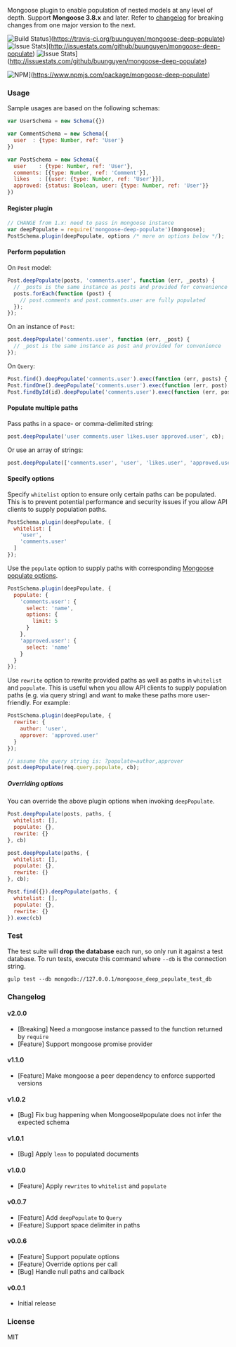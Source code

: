 Mongoose plugin to enable population of nested models at any level of depth. Support **Mongoose 3.8.x** and later. Refer to [changelog](https://github.com/buunguyen/mongoose-deep-populate#changelog) for breaking changes from one major version to the next.

![Build Status](https://travis-ci.org/buunguyen/mongoose-deep-populate.svg?branch=master)](https://travis-ci.org/buunguyen/mongoose-deep-populate) ![Issue Stats](http://issuestats.com/github/buunguyen/mongoose-deep-populate/badge/pr)](http://issuestats.com/github/buunguyen/mongoose-deep-populate) ![Issue Stats](http://issuestats.com/github/buunguyen/mongoose-deep-populate/badge/issue)](http://issuestats.com/github/buunguyen/mongoose-deep-populate)

![NPM](https://nodei.co/npm/mongoose-deep-populate.png?compact=true)](https://www.npmjs.com/package/mongoose-deep-populate)

### Usage

Sample usages are based on the following schemas:

```javascript
var UserSchema = new Schema({})

var CommentSchema = new Schema({
  user  : {type: Number, ref: 'User'}
})

var PostSchema = new Schema({
  user    : {type: Number, ref: 'User'},
  comments: [{type: Number, ref: 'Comment'}],
  likes   : [{user: {type: Number, ref: 'User'}}],
  approved: {status: Boolean, user: {type: Number, ref: 'User'}}
})
```

#### Register plugin

```javascript
// CHANGE from 1.x: need to pass in mongoose instance
var deepPopulate = require('mongoose-deep-populate')(mongoose);
PostSchema.plugin(deepPopulate, options /* more on options below */);
```

#### Perform population

On `Post` model:

```javascript
Post.deepPopulate(posts, 'comments.user', function (err, _posts) {
  // _posts is the same instance as posts and provided for convenience
  posts.forEach(function (post) {
    // post.comments and post.comments.user are fully populated
  });
});
```

On an instance of `Post`:

```javascript
post.deepPopulate('comments.user', function (err, _post) {
  // _post is the same instance as post and provided for convenience
});
```

On `Query`:

```javascript
Post.find().deepPopulate('comments.user').exec(function (err, posts) { ... });
Post.findOne().deepPopulate('comments.user').exec(function (err, post) { ... });
Post.findById(id).deepPopulate('comments.user').exec(function (err, post) { ... });
```


#### Populate multiple paths

Pass paths in a space- or comma-delimited string:

```javascript
post.deepPopulate('user comments.user likes.user approved.user', cb);
```
Or use an array of strings:

```javascript
post.deepPopulate(['comments.user', 'user', 'likes.user', 'approved.user'], cb);
```

#### Specify options

Specify `whitelist` option to ensure only certain paths can be populated. This is to prevent potential performance and security issues if you allow API clients to supply population paths.

```javascript
PostSchema.plugin(deepPopulate, {
  whitelist: [
    'user',
    'comments.user'
  ]
});
```

Use the `populate` option to supply paths with corresponding [Mongoose populate options](http://mongoosejs.com/docs/api.html#model_Model.populate).

```javascript
PostSchema.plugin(deepPopulate, {
  populate: {
    'comments.user': {
      select: 'name',
      options: {
        limit: 5
      }
    },
    'approved.user': {
      select: 'name'
    }
  }
});
```

Use `rewrite` option to rewrite provided paths as well as paths in `whitelist` and `populate`. This is useful when you allow API clients to supply population paths (e.g. via query string) and want to make these paths more user-friendly. For example:

```javascript
PostSchema.plugin(deepPopulate, {
  rewrite: {
    author: 'user',
    approver: 'approved.user'
  }
});

// assume the query string is: ?populate=author,approver
post.deepPopulate(req.query.populate, cb);  
```

##### Overriding options

You can override the above plugin options when invoking `deepPopulate`.

```javascript
Post.deepPopulate(posts, paths, {
  whitelist: [],
  populate: {},
  rewrite: {}
}, cb)

post.deepPopulate(paths, {
  whitelist: [],
  populate: {},
  rewrite: {}
}, cb);

Post.find({}).deepPopulate(paths, {
  whitelist: [],
  populate: {},
  rewrite: {}
}).exec(cb)
```


### Test

The test suite will **drop the database** each run, so only run it against a test database. To run tests, execute this command where `--db` is the connection string.

```
gulp test --db mongodb://127.0.0.1/mongoose_deep_populate_test_db
```

### Changelog

#### v2.0.0

* [Breaking] Need a mongoose instance passed to the function returned by `require`
* [Feature] Support mongoose promise provider

#### v1.1.0

* [Feature] Make mongoose a peer dependency to enforce supported versions

#### v1.0.2

* [Bug] Fix bug happening when Mongoose#populate does not infer the expected schema

#### v1.0.1

* [Bug] Apply `lean` to populated documents

#### v1.0.0

* [Feature] Apply `rewrites` to `whitelist` and `populate`

#### v0.0.7

* [Feature] Add `deepPopulate` to `Query`
* [Feature] Support space delimiter in paths

#### v0.0.6

* [Feature] Support populate options
* [Feature] Override options per call
* [Bug] Handle null paths and callback

#### v0.0.1

* Initial release


### License

MIT
